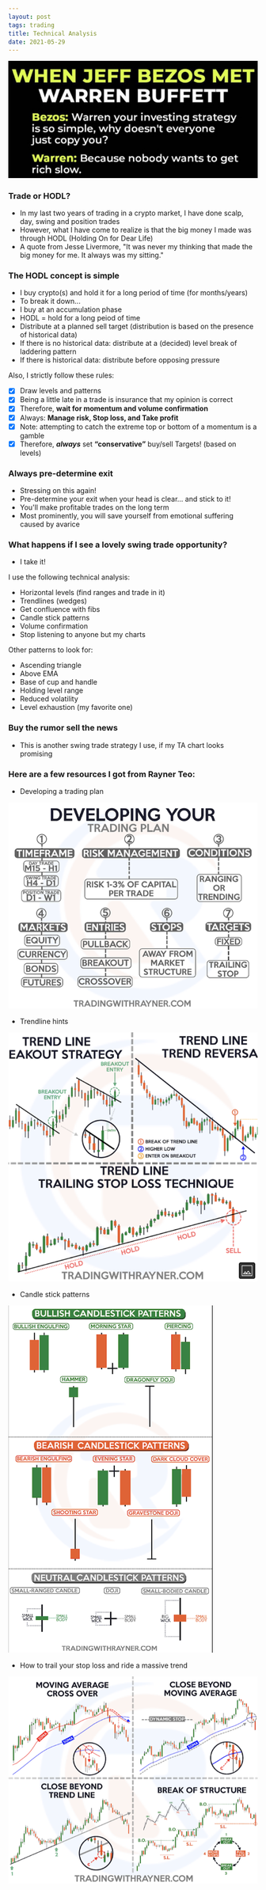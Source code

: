 ```yaml
---
layout: post
tags: trading
title: Technical Analysis
date: 2021-05-29
---
```


![](/assets/trading/jeff.jpg)

### Trade or HODL?

- In my last two years of trading in a crypto market, I have done scalp, day, swing and position trades
- However, what I have come to realize is that the big money I made was through HODL (Holding On for Dear Life)
- A quote from Jesse Livermore, "It was never my thinking that made the big money for me. It always was my sitting."

### The HODL concept is simple

- I buy crypto(s) and hold it for a long period of time (for months/years)
- To break it down... 
- I buy at an accumulation phase
- HODL = hold for a long peiod of time
- Distribute at a planned sell target (distribution is based on the presence of historical data)
- If there is no historical data: distribute at a (decided) level break of laddering pattern
- If there is historical data: distribute before opposing pressure

Also, I strictly follow these rules:

- [x] Draw levels and patterns
- [x] Being a little late in a trade is insurance that my opinion is correct
- [x] Therefore, **wait for momentum and volume confirmation**
- [x] Always: **Manage risk, Stop loss, and Take profit**
- [x] Note: attempting to catch the extreme top or bottom of a momentum is a gamble
- [x] Therefore, **_always_** set **“conservative”** buy/sell Targets! (based on levels)

### Always pre-determine exit

- Stressing on this again!
- Pre-determine your exit when your head is clear... and stick to it!
- You'll make profitable trades on the long term
- Most prominently, you will save yourself from emotional suffering caused by avarice

### What happens if I see a lovely swing trade opportunity?

- I take it!

I use the following technical analysis:
- Horizontal levels (find ranges and trade in it)
- Trendlines (wedges)
- Get confluence with fibs
- Candle stick patterns
- Volume confirmation
- Stop listening to anyone but my charts

Other patterns to look for:
- Ascending triangle
- Above EMA
- Base of cup and handle
- Holding level range
- Reduced volatility
- Level exhaustion (my favorite one)

### Buy the rumor sell the news

- This is another swing trade strategy I use, if my TA chart looks promising

### Here are a few resources I got from Rayner Teo:

- Developing a trading plan

![](/assets/trading/plan.png)

- Trendline hints

![](/assets/trading/trend.png)

- Candle stick patterns

![](/assets/trading/candle.png)

- How to trail your stop loss and ride a massive trend 

![](/assets/trading/stoploss.png)
